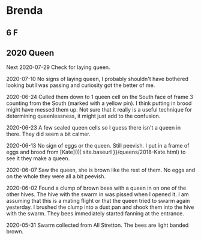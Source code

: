 # Brenda
## 6 F
## 2020 Queen

Next 2020-07-29 Check for laying queen.

2020-07-10 No signs of laying queen, I probably shouldn't have bothered looking but I was passing and curiosity got the better of me.

2020-06-24 Culled them down to 1 queen cell on the South face of frame 3 counting from the South (marked with a yellow pin).  I think putting in brood might have messed them up.  Not sure that it really is a useful technique for determining queenlessness, it might just add to the confusion. 

2020-06-23 A few sealed queen cells so I guess there isn't a queen in there.  They did seem a bit calmer.

2020-06-13 No sign of eggs or the queen.  Still peevish.  I put in a frame of eggs and brood from [Kate]({{ site.baseurl }}/queens/2018-Kate.html) to see it they make a queen.

2020-06-07 Saw the queen, she is brown like the rest of them.  No eggs and on the whole they were all a bit peevish.

2020-06-02 Found a clump of brown bees with a queen in on one of the other hives.  The hive with the swarm in was pissed when I opened it.  I am assuming that this is a mating flight or that the queen tried to swarm again yesterday.  I brushed the clump into a dust pan and shook them into the hive with the swarm.  They bees immediately started fanning at the entrance.  

2020-05-31 Swarm collected from All Stretton.  The bees are light banded brown.

